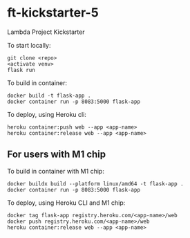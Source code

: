 # ft-kickstarter-5
Lambda Project Kickstarter

To start locally:

```
git clone <repo>
<activate venv>
flask run
```

To build in container: 
```
docker build -t flask-app .
docker container run -p 8083:5000 flask-app
```

To deploy, using Heroku cli:
```
heroku container:push web --app <app-name>
heroku container:release web --app <app-name>
```

## For users with M1 chip

To build in container with M1 chip: 

```
docker buildx build --platform linux/amd64 -t flask-app .
docker container run -p 8083:5000 flask-app
```

To deploy, using Heroku CLI and M1 chip:

```
docker tag flask-app registry.heroku.com/<app-name>/web
docker push registry.heroku.com/<app-name>/web
heroku container:release web --app <app-name>
```
